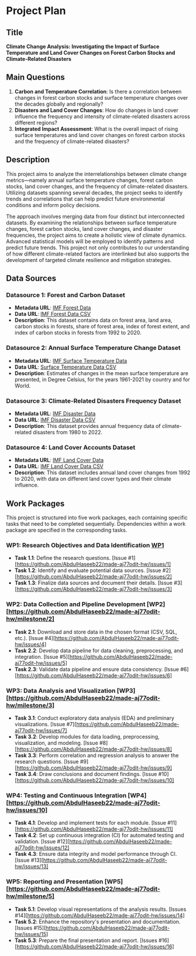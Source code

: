 # Project Plan

## Title

**Climate Change Analysis: Investigating the Impact of Surface Temperature and Land Cover Changes on Forest Carbon Stocks and Climate-Related Disasters**

## Main Questions

1. **Carbon and Temperature Correlation**: Is there a correlation between changes in forest carbon stocks and surface temperature changes over the decades globally and regionally?
2. **Disasters and Land Cover Changes**: How do changes in land cover influence the frequency and intensity of climate-related disasters across different regions?
3. **Integrated Impact Assessment**: What is the overall impact of rising surface temperatures and land cover changes on forest carbon stocks and the frequency of climate-related disasters?

## Description

This project aims to analyze the interrelationships between climate change metrics—namely annual surface temperature changes, forest carbon stocks, land cover changes, and the frequency of climate-related disasters. Utilizing datasets spanning several decades, the project seeks to identify trends and correlations that can help predict future environmental conditions and inform policy decisions.

The approach involves merging data from four distinct but interconnected datasets. By examining the relationships between surface temperature changes, forest carbon stocks, land cover changes, and disaster frequencies, the project aims to create a holistic view of climate dynamics. Advanced statistical models will be employed to identify patterns and predict future trends. This project not only contributes to our understanding of how different climate-related factors are interlinked but also supports the development of targeted climate resilience and mitigation strategies.

## Data Sources

### Datasource 1: Forest and Carbon Dataset

- **Metadata URL**: [IMF Forest Data](https://climatedata.imf.org/datasets/66dad9817da847b385d3b2323ce1be57/about)
- **Data URL**: [IMF Forest Data CSV](https://opendata.arcgis.com/datasets/66dad9817da847b385d3b2323ce1be57_0.csv)
- **Description**: This dataset contains data on forest area, land area, carbon stocks in forests, share of forest area, index of forest extent, and index of carbon stocks in forests from 1992 to 2020.

### Datasource 2: Annual Surface Temperature Change Dataset

- **Metadata URL**: [ IMF Surface Temperature Data](https://climatedata.imf.org/datasets/4063314923d74187be9596f10d034914/about)
- **Data URL**: [Surface Temperature Data CSV](https://opendata.arcgis.com/datasets/4063314923d74187be9596f10d034914_0.csv)
- **Description**: Estimates of changes in the mean surface temperature are presented, in Degree Celsius, for the years 1961-2021 by country and for World.

### Datasource 3: Climate-Related Disasters Frequency Dataset

- **Metadata URL**: [IMF Disaster Data](https://climatedata.imf.org/datasets/b13b69ee0dde43a99c811f592af4e821/about)
- **Data URL**: [IMF Disaster Data CSV](https://opendata.arcgis.com/datasets/b13b69ee0dde43a99c811f592af4e821_0.csv)
- **Description**: This dataset provides annual frequency data of climate-related disasters from 1980 to 2022.

### Datasource 4: Land Cover Accounts Dataset

- **Metadata URL**: [IMF Land Cover Data](https://climatedata.imf.org/datasets/b1e6c0ea281f47b285addae0cbb28f4b/about)
- **Data URL**: [IMF Land Cover Data CSV](https://opendata.arcgis.com/datasets/b1e6c0ea281f47b285addae0cbb28f4b_0.csv)
- **Description**: This dataset includes annual land cover changes from 1992 to 2020, with data on different land cover types and their climate influence.

## Work Packages

This project is structured into five work packages, each containing specific tasks that need to be completed sequentially. Dependencies within a work package are specified in the corresponding tasks.

### WP1: Research Objectives and Data Identification [WP1](https://github.com/AbdulHaseeb22/made-aj77odit-hw/milestone/1)

- **Task 1.1**: Define the research questions. [Issue #1][https://github.com/AbdulHaseeb22/made-aj77odit-hw/issues/1]
- **Task 1.2**: Identify and evaluate potential data sources. [Issue #2][https://github.com/AbdulHaseeb22/made-aj77odit-hw/issues/2]
- **Task 1.3**: Finalize data sources and document their details. [Issue #3][https://github.com/AbdulHaseeb22/made-aj77odit-hw/issues/3]

### WP2: Data Collection and Pipeline Development [WP2][https://github.com/AbdulHaseeb22/made-aj77odit-hw/milestone/2]

- **Task 2.1**: Download and store data in the chosen format (CSV, SQL, etc.). [Issue #4][https://github.com/AbdulHaseeb22/made-aj77odit-hw/issues/4]
- **Task 2.2**: Develop data pipeline for data cleaning, preprocessing, and integration. [Issue #5][https://github.com/AbdulHaseeb22/made-aj77odit-hw/issues/5]
- **Task 2.3**: Validate data pipeline and ensure data consistency. [Issue #6][https://github.com/AbdulHaseeb22/made-aj77odit-hw/issues/6]

### WP3: Data Analysis and Visualization [WP3][https://github.com/AbdulHaseeb22/made-aj77odit-hw/milestone/3]

- **Task 3.1**: Conduct exploratory data analysis (EDA) and preliminary visualizations. [Issue #7][https://github.com/AbdulHaseeb22/made-aj77odit-hw/issues/7]
- **Task 3.2**: Develop modules for data loading, preprocessing, visualization, and modeling. [Issue #8][https://github.com/AbdulHaseeb22/made-aj77odit-hw/issues/8]
- **Task 3.3**: Perform correlation and regression analysis to answer the research questions. [Issue #9][https://github.com/AbdulHaseeb22/made-aj77odit-hw/issues/9]
- **Task 3.4**: Draw conclusions and document findings. [Issue #10][https://github.com/AbdulHaseeb22/made-aj77odit-hw/issues/10]

### WP4: Testing and Continuous Integration [WP4][https://github.com/AbdulHaseeb22/made-aj77odit-hw/issues/10]

- **Task 4.1**: Develop and implement tests for each module. [Issue #11][https://github.com/AbdulHaseeb22/made-aj77odit-hw/issues/11]
- **Task 4.2**: Set up continuous integration (CI) for automated testing and validation. [Issue #12][https://github.com/AbdulHaseeb22/made-aj77odit-hw/issues/12]
- **Task 4.3**: Ensure data integrity and model performance through CI. [Issue #13][https://github.com/AbdulHaseeb22/made-aj77odit-hw/issues/13]

### WP5: Reporting and Presentation [WP5][https://github.com/AbdulHaseeb22/made-aj77odit-hw/milestone/5]

- **Task 5.1**: Develop visual representations of the analysis results. [Issues #14][https://github.com/AbdulHaseeb22/made-aj77odit-hw/issues/14]
- **Task 5.2**: Enhance the repository's presentation and documentation. [Issues #15][https://github.com/AbdulHaseeb22/made-aj77odit-hw/issues/15]
- **Task 5.3**: Prepare the final presentation and report. [Issues #16][https://github.com/AbdulHaseeb22/made-aj77odit-hw/issues/16]
